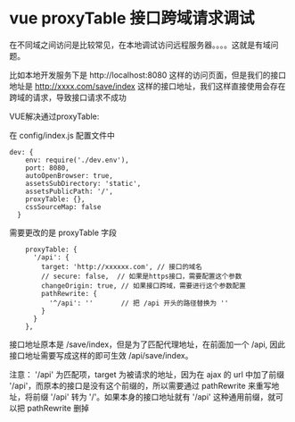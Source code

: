 


# vue proxyTable 接口跨域请求调试

在不同域之间访问是比较常见，在本地调试访问远程服务器。。。。这就是有域问题。

比如本地开发服务下是 http://localhost:8080 这样的访问页面，但是我们的接口地址是 http://xxxx.com/save/index 这样的接口地址，我们这样直接使用会存在跨域的请求，导致接口请求不成功

VUE解决通过proxyTable:

在 config/index.js 配置文件中

```
dev: {
    env: require('./dev.env'),
    port: 8080,
    autoOpenBrowser: true,
    assetsSubDirectory: 'static',
    assetsPublicPath: '/',
    proxyTable: {},
    cssSourceMap: false
  }
```

需要更改的是 proxyTable 字段

```
    proxyTable: {
      '/api': {
        target: 'http://xxxxxx.com', // 接口的域名
        // secure: false,  // 如果是https接口，需要配置这个参数
        changeOrigin: true, // 如果接口跨域，需要进行这个参数配置
        pathRewrite: {
          '^/api': ''       // 把 /api 开头的路径替换为 ''
        }
      }
    },
```

接口地址原本是 /save/index，但是为了匹配代理地址，在前面加一个 /api,  因此接口地址需要写成这样的即可生效 /api/save/index。

注意： '/api' 为匹配项，target 为被请求的地址，因为在 ajax 的 url 中加了前缀 '/api'，而原本的接口是没有这个前缀的，所以需要通过 pathRewrite 来重写地址，将前缀 '/api' 转为 '/'。如果本身的接口地址就有 '/api' 这种通用前缀，就可以把 pathRewrite 删掉

